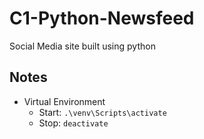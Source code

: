 # C1-Python-Newsfeed
Social Media site built using python

## Notes

- Virtual Environment
    - Start: `.\venv\Scripts\activate`
    - Stop: `deactivate`